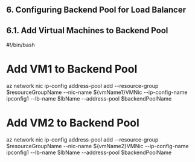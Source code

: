 ## 6. Configuring Backend Pool for Load Balancer


## 6.1. Add Virtual Machines to Backend Pool

#!/bin/bash

# Add VM1 to Backend Pool
az network nic ip-config address-pool add --resource-group $resourceGroupName --nic-name ${vmName1}VMNic --ip-config-name ipconfig1 --lb-name $lbName --address-pool $backendPoolName

# Add VM2 to Backend Pool
az network nic ip-config address-pool add --resource-group $resourceGroupName --nic-name ${vmName2}VMNic --ip-config-name ipconfig1 --lb-name $lbName --address-pool $backendPoolName


